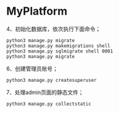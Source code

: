 # MyPlatform

4、初始化数据库，依次执行下面命令；
```shell script
python3 manage.py migrate
python3 manage.py makemigrations shell
python3 manage.py sqlmigrate shell 0001
python3 manage.py migrate
```

6、创建管理员账号；
```shell script
python3 manage.py createsuperuser
```

7、处理admin页面的静态文件；
```shell script
python3 manage.py collectstatic
```